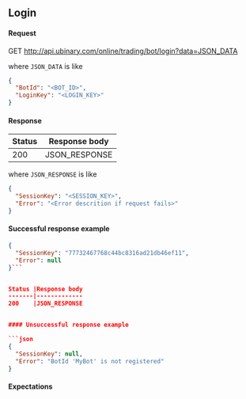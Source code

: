 ﻿## Login

#### Request

GET http://api.ubinary.com/online/trading/bot/login?data=JSON_DATA

where `JSON_DATA` is like

```json
{
  "BotId": "<BOT_ID>",
  "LoginKey": "<LOGIN_KEY>"
}
```

#### Response

Status | Response body
-------|--------------
200    | JSON_RESPONSE

where `JSON_RESPONSE` is like

```json
{
  "SessionKey": "<SESSION_KEY>",
  "Error": "<Error descrition if request fails>"
}
```


#### Successful response example

```json
{
  "SessionKey": "77732467768c44bc8316ad21db46ef11",
  "Error": null
}```


Status |Response body
-------|-------------
200    |JSON_RESPONSE


#### Unsuccessful response example

```json
{
  "SessionKey": null,
  "Error": "BotId 'MyBot' is not registered"
}
```


#### Expectations
